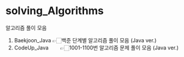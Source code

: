 # solving_Algorithms

알고리즘 풀이 모음

1. Baekjoon_Java
    👉🏻백준 단계별 알고리즘 풀이 모음 (Java ver.)
2. CodeUp_Java
　　👉🏻1001-1100번 알고리즘 문제 풀이 모음 (Java ver.)
